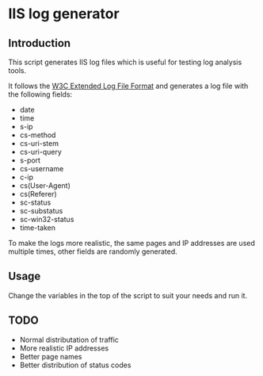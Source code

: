 # IIS log generator
## Introduction
This script generates IIS log files which is useful for testing log analysis tools.

It follows the [W3C Extended Log File Format](https://www.w3.org/TR/WD-logfile.html) and generates a log file with the following fields:

- date
- time
- s-ip
- cs-method
- cs-uri-stem
- cs-uri-query
- s-port
- cs-username
- c-ip
- cs(User-Agent)
- cs(Referer)
- sc-status
- sc-substatus
- sc-win32-status
- time-taken

To make the logs more realistic, the same pages and IP addresses are used multiple times, other fields are randomly generated.

## Usage
Change the variables in the top of the script to suit your needs and run it.


## TODO
- Normal distributation of traffic 
- More realistic IP addresses 
- Better page names
- Better distribution of status codes